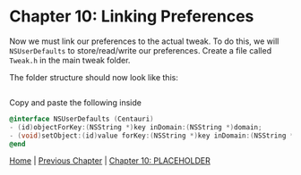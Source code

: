 # Chapter 10: Linking Preferences

Now we must link our preferences to the actual tweak. To do this, we will ```NSUserDefaults``` to store/read/write our preferences. Create a file called ```Tweak.h``` in the main tweak folder. 

The folder structure should now look like this:

![]()

Copy and paste the following inside

```objective-c
@interface NSUserDefaults (Centauri)
- (id)objectForKey:(NSString *)key inDomain:(NSString *)domain;
- (void)setObject:(id)value forKey:(NSString *)key inDomain:(NSString *)domain;
@end
```

[Home](https://github.com/MTACS/TweakGuide/blob/master/README.md) | [Previous Chapter](https://github.com/MTACS/TweakGuide/blob/master/chapters/9.md) | [Chapter 10: PLACEHOLDER](https://github.com/MTACS/TweakGuide/blob/master/chapters/11.md)

